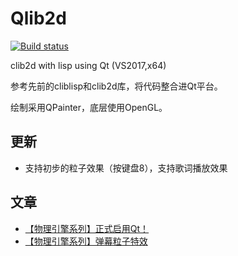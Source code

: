 # Qlib2d

[![Build status](https://ci.appveyor.com/api/projects/status/x2tlhf38raho27sh?svg=true)](https://ci.appveyor.com/project/bajdcc/qlib2d)

clib2d with lisp using Qt (VS2017,x64)

参考先前的cliblisp和clib2d库，将代码整合进Qt平台。

绘制采用QPainter，底层使用OpenGL。

## 更新

- 支持初步的粒子效果（按键盘8），支持歌词播放效果

## 文章

- [【物理引擎系列】正式启用Qt！](https://zhuanlan.zhihu.com/p/48410758)
- [【物理引擎系列】弹幕粒子特效](https://zhuanlan.zhihu.com/p/48533229)